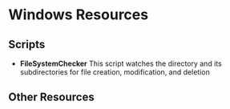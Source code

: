 # Windows Resources

Scripts
-------
* **FileSystemChecker**
This script watches the directory and its subdirectories for file creation, modification, and deletion

Other Resources
---------------
